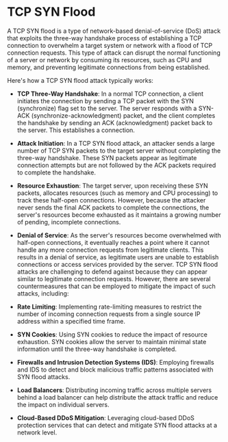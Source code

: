 # TCP SYN Flood 
A TCP SYN flood is a type of network-based denial-of-service (DoS) attack that exploits the three-way handshake process of establishing a TCP connection to overwhelm a target system or network with a flood of TCP connection requests. This type of attack can disrupt the normal functioning of a server or network by consuming its resources, such as CPU and memory, and preventing legitimate connections from being established.

Here's how a TCP SYN flood attack typically works:

- **TCP Three-Way Handshake**: In a normal TCP connection, a client initiates the connection by sending a TCP packet with the SYN (synchronize) flag set to the server. The server responds with a SYN-ACK (synchronize-acknowledgment) packet, and the client completes the handshake by sending an ACK (acknowledgment) packet back to the server. This establishes a connection.
- **Attack Initiation**: In a TCP SYN flood attack, an attacker sends a large number of TCP SYN packets to the target server without completing the three-way handshake. These SYN packets appear as legitimate connection attempts but are not followed by the ACK packets required to complete the handshake.
- **Resource Exhaustion**: The target server, upon receiving these SYN packets, allocates resources (such as memory and CPU processing) to track these half-open connections. However, because the attacker never sends the final ACK packets to complete the connections, the server's resources become exhausted as it maintains a growing number of pending, incomplete connections.
- **Denial of Service**: As the server's resources become overwhelmed with half-open connections, it eventually reaches a point where it cannot handle any more connection requests from legitimate clients. This results in a denial of service, as legitimate users are unable to establish connections or access services provided by the server.
TCP SYN flood attacks are challenging to defend against because they can appear similar to legitimate connection requests. However, there are several countermeasures that can be employed to mitigate the impact of such attacks, including:

- **Rate Limiting**: Implementing rate-limiting measures to restrict the number of incoming connection requests from a single source IP address within a specified time frame.
- **SYN Cookies**: Using SYN cookies to reduce the impact of resource exhaustion. SYN cookies allow the server to maintain minimal state information until the three-way handshake is completed.
- **Firewalls and Intrusion Detection Systems (IDS)**: Employing firewalls and IDS to detect and block malicious traffic patterns associated with SYN flood attacks.
- **Load Balancers**: Distributing incoming traffic across multiple servers behind a load balancer can help distribute the attack traffic and reduce the impact on individual servers.
- **Cloud-Based DDoS Mitigation**: Leveraging cloud-based DDoS protection services that can detect and mitigate SYN flood attacks at a network level.
